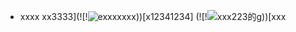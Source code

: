 - xxxx
    xx3333](![!![exxxxxxx](https://code.aliyun.com/rbtyang/study-git/raw/master/tests/images/gif/1525.gif)))[x12341234] (![!![xxx223的g](https://code.aliyun.com/rbtyang/study-git/raw/master/tests/images/png/54542.jpg)))[xxx
    
